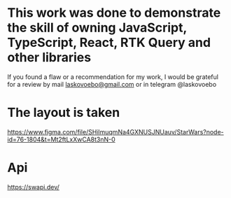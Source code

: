 # This work was done to demonstrate the skill of owning JavaScript, TypeScript, React, RTK Query and other libraries
If you found a flaw or a recommendation for my work, I would be grateful for a review by mail laskovoebo@gmail.com or in telegram @laskovoebo

# The layout is taken
https://www.figma.com/file/SHilmuqmNa4GXNUSJNUauv/StarWars?node-id=76-1804&t=Mt2ftLxXwCA8t3nN-0

 # Api
https://swapi.dev/
